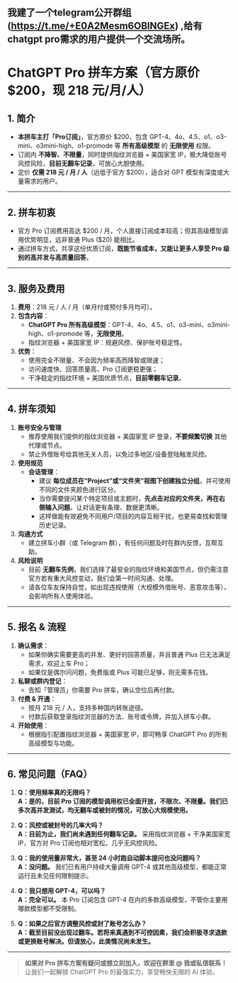 ## 我建了一个telegram公开群组(https://t.me/+E0A2Mesm6OBlNGEx) ,给有chatgpt pro需求的用户提供一个交流场所。

# ChatGPT Pro 拼车方案（官方原价 \$200，现 218 元/月/人）

## 1. 简介

- **本拼车主打「Pro订阅」**，官方原价 \$200，包含 GPT-4、4o、4.5、o1、o3-mini、o3mini-high、o1-promode 等 **所有高级模型** 的 **无限使用** 权限。
- 订阅内 **不降智、不限量**，同时提供指纹浏览器 + 美国家宽 IP，极大降低账号风控风险，**目前无翻车记录**，可放心大胆使用。
- 定价 **仅需 218 元 / 月 / 人**（远低于官方 \$200），适合对 GPT 模型有深度或大量需求的用户。

---

## 2. 拼车初衷

- 官方 Pro 订阅费用高达 \$200 / 月，个人直接订阅成本较高；但其高级模型调用优势明显，远非普通 Plus (\$20) 能相比。
- 通过拼车方式，共享这份优质订阅，**既能节省成本，又能让更多人享受 Pro 级别的高并发与高质量回答**。

---

## 3. 服务及费用

1. **费用**：218 元 / 人 / 月（单月付或预付多月均可）。  
2. **包含内容**：  
   - **ChatGPT Pro 所有高级模型**：GPT-4、4o、4.5、o1、o3-mini、o3mini-high、o1-promode 等，**无限使用**。  
   - 指纹浏览器 + 美国家宽 IP：规避风控、保护账号稳定性。  
3. **优势**：  
   - 使用完全不限量、不会因为频率高而降智或限速；  
   - 访问速度快、回答质量高，Pro 订阅更稳更强；  
   - 干净稳定的指纹环境 + 美国优质节点，**目前零翻车记录**。

---

## 4. 拼车须知

1. **账号安全与管理**  
   - 推荐使用我们提供的指纹浏览器 + 美国家宽 IP 登录，**不要频繁切换** 其他代理或节点。  
   - 禁止外借账号给其他无关人员，以免过多地区/设备登陆触发风控。  
2. **使用规范**  
   - **会话管理**：
     - 建议 **每位成员在“Project”或“文件夹”视图下创建独立分组**，并可使用不同的文件夹颜色进行区分。  
     - 当你需要提问某个特定项目或主题时，**先点击对应的文件夹，再在右侧输入问题**，让对话更有条理、数据更清晰。  
     - 这样做能有效避免不同用户/项目的内容互相干扰，也更易查找和管理历史记录。
3. **沟通方式**  
   - 建立拼车小群（或 Telegram 群），有任何问题及时在群内反馈，互帮互助。  
4. **风险说明**  
   - 目前 **无翻车先例**，我们选择了最安全的指纹环境和美国节点，但仍需注意官方若有重大风控变动，我们会第一时间沟通、处理。  
   - 请各位车友保持自觉，如出现违规使用（大规模外借账号、恶意攻击等），会影响所有人使用体验。

---

## 5. 报名 & 流程

1. **确认需求**：  
   - 如果你确实需要更高的并发、更好的回答质量，并且普通 Plus 已无法满足需求，欢迎上车 Pro；  
   - 如果仅是偶尔问问题，免费版或 Plus 可能已足够，则无需多花钱。
2. **私聊或群内登记**：  
   - 告知「管理员」你需要 Pro 拼车，确认空位后再付款。
3. **付费 & 开通**：  
   - 按月 218 元 / 人，支持多种国内转账途径。  
   - 付款后获取登录指纹浏览器的方法、账号或令牌，并加入拼车小群。
4. **开始使用**：  
   - 根据指引配置指纹浏览器 + 美国家宽 IP，即可畅享 ChatGPT Pro 的所有高级模型与功能。

---

## 6. 常见问题（FAQ）

1. **Q：使用频率真的无限吗？**  
   **A：是的，目前 Pro 订阅的模型调用权已全面开放，不限次、不限量。我们已多次高并发测试，均无翻车或被封的情况，可放心大规模使用。**

2. **Q：风控或被封号的几率大吗？**  
   **A：目前为止，我们尚未遇到任何翻车记录。** 采用指纹浏览器 + 干净美国家宽 IP，官方对 Pro 订阅也相对宽松，几乎无风控风险。

3. **Q：我的使用量非常大，甚至 24 小时跑自动脚本提问也没问题吗？**  
   **A：没问题。** 我们已有用户持续大量调用 GPT-4 或其他高级模型，都能正常运行且未见任何限制提示。

4. **Q：我只想用 GPT-4，可以吗？**  
   **A：完全可以。** 本 Pro 订阅包含 GPT-4 在内的多款高级模型，不管你主要用哪款模型都不受限制。

5. **Q：如果之后官方调整风控或封了账号怎么办？**  
   **A：截至目前没出现过翻车。若将来真遇到不可控因素，我们会积极寻求退款或更换账号解决。但请放心，此类情况尚未发生。**

---

> **如果对 Pro 拼车方案有疑问或想立刻加入，欢迎在群里 @ 我或私信联系！**  
> 让我们一起解锁 ChatGPT Pro 的最强实力，享受畅快无限的 AI 体验。
